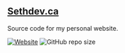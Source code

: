 ## [Sethdev.ca](https://sethdev.ca/ "sethdev.ca")
Source code for my personal website.

[![Website](https://img.shields.io/website?label=sethdev.ca&style=for-the-badge&url=https%3A%2F%2Fsethdev.ca)](https://sethdev.ca/)
![GitHub repo size](https://img.shields.io/github/repo-size/SethCohen/sethdev.ca?style=for-the-badge)